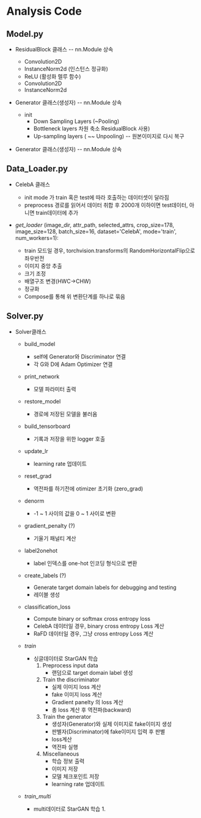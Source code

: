 # Analysis Code

## Model.py

* ResidualBlock 클래스  --  nn.Module 상속
  * Convolution2D
  * InstanceNorm2d (인스턴스 정규화)
  * ReLU (활성화 렐루 함수)
  * Convolution2D
  * InstanceNorm2d

* Generator 클래스(생성자) --  nn.Module 상속
  * init
    * Down Sampling Layers (~Pooling)
    * Bottleneck layers 차원 축소 ResidualBlock 사용)
    * Up-sampling layers ( ~~ Unpooling) -- 원본이미지로 다시 복구
  
* Generator 클래스(생성자) --  nn.Module 상속

## Data_Loader.py

* CelebA 클래스
  * init
        mode 가 train 혹은 test에 따라 호출하는 데이터셋이 달라짐
  * preprocess
        경로를 읽어서 데이터 취합 후 2000개 이하이면 test데이터, 아니면 train데이터에 추가

* *get_loader* (image_dir, attr_path, selected_attrs, crop_size=178, image_size=128, batch_size=16, dataset='CelebA', mode='train', num_workers=1):
  * train 모드일 경우, torchvision.transforms의 RandomHorizontalFlip으로 좌우반전
  * 이미지 중앙 추출
  * 크기 조정
  * 배열구조 변경(HWC->CHW)
  * 정규화
  * Compose를 통해 위 변환단계를 하나로 묶음

## Solver.py

* Solver클래스
  * build_model
    * self에 Generator와 Discriminator 연결
    * 각 G와 D에 Adam Optimizer 연결
  * print_network
    * 모델 파라미터 출력
  * restore_model
    * 경로에 저장된 모델을 불러옴
  * build_tensorboard
    * 기록과 저장을 위한 logger 호출
  * update_lr
    * learning rate 업데이트
  * reset_grad
    * 역전파를 하기전에 otimizer 초기화 (zero_grad)
  * denorm
    * -1 ~ 1 사이의 값을 0 ~ 1 사이로 변환
  * gradient_penalty (?)
    * 기울기 패널티 계산
  * label2onehot 
    * label 인덱스를 one-hot 인코딩 형식으로 변환
  * create_labels (?)
    * Generate target domain labels for debugging and testing
    * 레이블 생성
  * classification_loss
    * Compute binary or softmax cross entropy loss
    * CelebA 데이터일 경우, binary cross entropy Loss 계산
    * RaFD 데이터일 경우, 그냥 cross entropy Loss 계산
  * *train*
    * 싱글데이터로 StarGAN 학습
      1. Preprocess input data
         * 랜덤으로 target domain label 생성
      2. Train the discriminator
         * 실제 이미지 loss 계산
         * fake 이미지 loss 계산
         * Gradient panelty 의 loss 계산
         * 총 loss 계산 후 역전파(backward)
      3. Train the generator
         * 생성자(Generator)와 실제 이미지로 fake이미지 생성
         * 판별자(Discriminator)에 fake이미지 입력 후 판별
         * loss계산
         * 역전파 실행
      4. Miscellaneous
         * 학습 정보 출력
         * 이미지 저장
         * 모델 체크포인트 저장
         * learning rate 업데이트

  * *train_multi*
    * multi데이터로 StarGAN 학습
      1. 